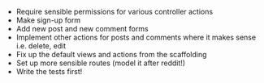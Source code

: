 * Require sensible permissions for various controller actions
* Make sign-up form
* Add new post and new comment forms
* Implement other actions for posts and comments where it makes sense
  i.e. delete, edit
* Fix up the default views and actions from the scaffolding
* Set up more sensible routes (model it after reddit!)
* Write the tests first!

